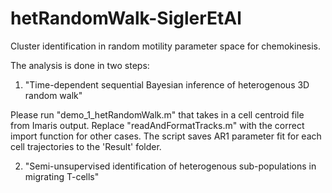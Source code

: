 # hetRandomWalk-SiglerEtAl
Cluster identification in random motility parameter space for chemokinesis. 

The analysis is done in two steps:

1) "Time-dependent sequential Bayesian inference of heterogenous 3D random walk" 

Please run "demo_1_hetRandomWalk.m" that takes in a cell centroid file from Imaris output. Replace "readAndFormatTracks.m" with the correct import function for other cases. The script saves AR1 parameter fit for each cell trajectories to the 'Result' folder.

2) "Semi-unsupervised identification of heterogenous sub-populations in migrating T-cells"